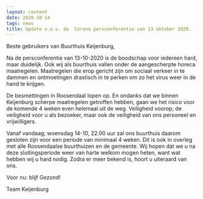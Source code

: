 ```yaml
---
layout: content
date: 2020-10-14
tags: news
title: Update n.a.v. de  Corona persconferentie van 13 oktober 2020.
---
```


Beste gebruikers van Buurthuis Keijenburg,

Na de persconferentie van 13-10-2020 is de boodschap voor iedereen hard, maar duidelijk.
Ook wij als buurthuis vallen onder de aangescherpte horeca maatregelen. 
Maatregelen die erop gericht zijn om sociaal verkeer in te dammen en ontmoetingen drastisch in te perken om zo het virus weer in de hand te krijgen. 

De besmettingen in Roosendaal lopen op.  En ondanks dat we binnen Keijenburg scherpe maatregelen getroffen hebben, gaan we het risico voor de komende 4 weken even helemaal uit de weg. Veiligheid voorop; de veiligheid voor u als bezoeker, maar ook de veiligheid van ons personeel en vrijwilligers.

Vanaf vandaag; woensdag 14-10, 22.00 uur zal ons buurthuis daarom gesloten zijn voor een periode van minimaal 4 weken. 
Dit is ook in overleg met alle Roosendaalse buurthuizen en de gemeente.
Wij hopen dat we u na deze sluitingsperiode weer van harte welkom mogen heten, want wat hebben wij u hard nodig. 
Zodra er meer bekend is, hoort u uiteraard van ons.

Voor nu: blijf Gezond!

Team Keijenburg
